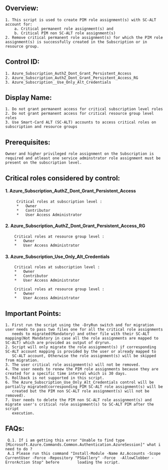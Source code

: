
## Overview:
    1. This script is used to create PIM role assignment(s) with SC-ALT account for:
        a. Critical permanent role assignment(s) and 
        b. Critical PIM non SC-ALT role assignment(s) 
    2. Remove critical permanent role assignment(s) for which the PIM role assignment(s) is successfully created in the Subscription or in resource group.

## Control ID:
    1. Azure_Subscription_AuthZ_Dont_Grant_Persistent_Access 
    2. Azure_Subscription_AuthZ_Dont_Grant_Persistent_Access_RG 
    3. Azure_Subscription__Use_Only_Alt_Credentials

## Display Name:
    1. Do not grant permanent access for critical subscription level roles 
    2. Do not grant permanent access for critical resource group level roles 
    3. Use Smart-Card ALT (SC-ALT) accounts to access critical roles on subscription and resource groups

## Prerequisites: 
    Owner and higher privileged role assignment on the Subscription is required and atleast one service adminstrator role assignment must be present on the subscription level.

## Critical roles considered by control:
#### 1. Azure_Subscription_AuthZ_Dont_Grant_Persistent_Access
	     Critical roles at subscription level :
	     *   Owner
	     *   Contributor
	     *   User Access Administrator
#### 2. Azure_Subscription_AuthZ_Dont_Grant_Persistent_Access_RG
        Critical roles at resource group level :
        *   Owner
        *   User Access Administrator
#### 3. Azure_Subscription_Use_Only_Alt_Credentials
        Critical roles at subscription level :
        *   Owner
        *   Contributor
        *   User Access Administrator

        Critical roles at resource group level :
        *   Owner
        *   User Access Administrator

## Important Points:
    1. First run the script using the -DryRun switch and for migration user needs to pass two files one for all the critical role assignments
       needs to migrated(Mandatory) and other file with their SC-ALT mapping(Not Mandatory in case all the role assignments are mapped to SC-ALT) which are provided as output of dryrun.
    2. Script will only migrate the role assignment(s) if corresponding SC-ALT account mapping is provided by the user or already mapped to 
       SC-ALT account, Otherwise the role assignment(s) will be skipped from migration.
    3. The user critical role assignment(s) will not be removed.
    4. The user needs to renew the PIM role assignments because they are created for a specific time interval which is 30 days.
    5. Rollback is not supported in this script.
    6. The Azure_Subscription_Use_Only_Alt_Credentials control will be partially migrated(corresponding PIM SC-ALT role assignment(s) will be
       created but the PIM non SC-ALT role assignment(s) will not be removed).
    7. User needs to delete the PIM non SC-ALT role assignment(s) and migrate user's critical role assignment(s) to SC-ALT PIM after the script 
       execution.

## FAQs:
     Q.1. If i am getting this error "Unable to find type [Microsoft.Azure.Commands.Common.Authentication.AzureSession]" what i need to do ?
     A.1 Please run this command "Install-Module -Name Az.Accounts -Scope CurrentUser -Force -Repository "PSGallery" -Force  -AllowClobber -ErrorAction Stop" before 		loading the script.



